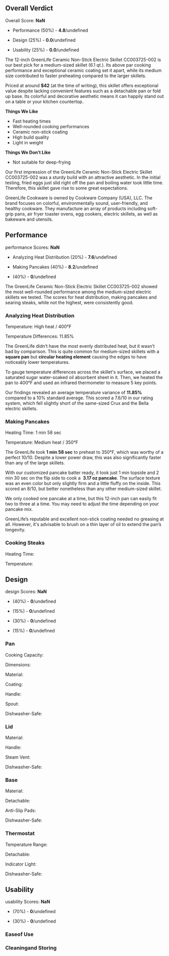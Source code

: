 Overall Verdict
---------------

Overall Score: **NaN**

*   Performance (50%) - **4.8**/undefined
    
*   Design (25%) - **0.0**/undefined
    
*   Usability (25%) - **0.0**/undefined
    

The 12-inch GreenLife Ceramic Non-Stick Electric Skillet CC003725-002 is our best pick for a medium-sized skillet (6.1 qt.). Its above par cooking performance and exceptional ceramic coating set it apart, while its medium size contributed to faster preheating compared to the larger skillets.

Priced at around **$42** (at the time of writing), this skillet offers exceptional value despite lacking convenient features such as a detachable pan or fold up base. Its colorful and decorative aesthetic means it can happily stand out on a table or your kitchen countertop.

**Things We Like**

*   Fast heating times
*   Well-rounded cooking performances
*   Ceramic non-stick coating
*   High build quality
*   Light in weight

**Things We Don’t Like**

*   Not suitable for deep-frying

Our first impression of the GreenLife Ceramic Non-Stick Electric Skillet CC003725-002 was a sturdy build with an attractive aesthetic. In the initial testing, fried eggs just slid right off the pan and boiling water took little time. Therefore, this skillet gave rise to some great expectations.

GreenLife Cookware is owned by Cookware Company (USA), LLC. The brand focuses on colorful, environmentally sound, user-friendly, and healthy cookware. They manufacture an array of products including soft-grip pans, air fryer toaster ovens, egg cookers, electric skillets, as well as bakeware and utensils.

Performance
-----------

performance Scores: **NaN**

*   Analyzing Heat Distribution (20%) - **7.6**/undefined
    
*   Making Pancakes (40%) - **8.2**/undefined
    
*   (40%) - **0**/undefined
    

The GreenLife Ceramic Non-Stick Electric Skillet CC003725-002 showed the most well-rounded performance among the medium-sized electric skillets we tested. The scores for heat distribution, making pancakes and searing steaks, while not the highest, were consistently good.

### Analyzing Heat Distribution

Temperature: High heat / 400°F

Temperature Differences: 11.85%

The GreenLife didn’t have the most evenly distributed heat, but it wasn’t bad by comparison. This is quite common for medium-sized skillets with a **square pan** but **circular heating element** causing the edges to have noticeably lower temperatures.

To gauge temperature differences across the skillet's surface, we placed a saturated sugar water-soaked oil absorbent sheet in it. Then, we heated the pan to 400°F and used an infrared thermometer to measure 5 key points.

Our findings revealed an average temperature variance of **11.85%** compared to a 10% standard average. This scored a 7.6/10 in our rating system, which fell slightly short of the same-sized Crux and the Bella electric skillets.

### Making Pancakes

Heating Time: 1 min 58 sec

Temperature: Medium heat / 350°F

The GreenLife took **1 min 58 sec** to preheat to 350°F, which was worthy of a perfect 10/10. Despite a lower power draw, this was also significantly faster than any of the large skillets.

With our customized pancake batter ready, it took just 1 min topside and 2 min 30 sec on the flip side to cook a  **3.17 oz pancake**. The surface texture was an even color but only slightly firm and a little fluffy on the inside. This scored an 8/10, but better nonetheless than any other medium-sized skillet.

We only cooked one pancake at a time, but this 12-inch pan can easily fit two to three at a time. You may need to adjust the time depending on your pancake mix.

GreenLife’s reputable and excellent non-stick coating needed no greasing at all. However, it's advisable to brush on a thin layer of oil to extend the pan’s longevity.

### Cooking Steaks

Heating Time:

Temperature:

Design
------

design Scores: **NaN**

*   (40%) - **0**/undefined
    
*   (15%) - **0**/undefined
    
*   (30%) - **0**/undefined
    
*   (15%) - **0**/undefined
    

### Pan

Cooking Capacity:

Dimensions:

Material:

Coating:

Handle:

Spout:

Dishwasher-Safe:

### Lid

Material:

Handle:

Steam Vent:

Dishwasher-Safe:

### Base

Material:

Detachable:

Anti-Slip Pads:

Dishwasher-Safe:

### Thermostat

Temperature Range:

Detachable:

Indicator Light:

Dishwasher-Safe:

Usability
---------

usability Scores: **NaN**

*   (70%) - **0**/undefined
    
*   (30%) - **0**/undefined
    

### Easeof Use

### Cleaningand Storing